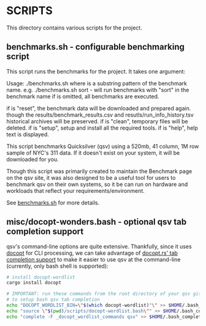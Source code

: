 # SCRIPTS

This directory contains various scripts for the project.

## benchmarks.sh - configurable benchmarking script
This script runs the benchmarks for the project. It takes one argument:

Usage: ./benchmarks.sh <argument>
  where <argument> is a substring pattern of the benchmark name.
  e.g. ./benchmarks.sh sort - will run benchmarks with "sort" in the benchmark name
  if <argument> is omitted, all benchmarks are executed.

  if <argument> is "reset", the benchmark data will be downloaded and prepared again.
   though the results/benchmark_results.csv and resutls/run_info_history.tsv historical
   archives will be preserved.
  if <argument> is "clean", temporary files will be deleted.
  if <argument> is "setup", setup and install all the required tools.
  if <argument> is "help", help text is displayed.

This script benchmarks Quicksilver (qsv) using a 520mb, 41 column, 1M row sample of
NYC's 311 data. If it doesn't exist on your system, it will be downloaded for you.

Though this script was primarily created to maintain the Benchmark page on the qsv site,
it was also designed to be a useful tool for users to benchmark qsv on their own systems,
so it be can run on hardware and workloads that reflect your requirements/environment.

See [benchmarks.sh](benchmarks.sh) for more details.

## misc/docopt-wonders.bash - optional qsv tab completion support
qsv's command-line options are quite extensive. Thankfully, since it uses [docopt](http://docopt.org/) for CLI processing,
we can take advantage of [docopt.rs' tab completion support](https://github.com/docopt/docopt.rs#tab-completion-support) to make it
easier to use qsv at the command-line (currently, only bash shell is supported):

```bash
# install docopt-wordlist
cargo install docopt

# IMPORTANT: run these commands from the root directory of your qsv git repository
# to setup bash qsv tab completion
echo "DOCOPT_WORDLIST_BIN=\"$(which docopt-wordlist)"\" >> $HOME/.bash_completion
echo "source \"$(pwd)/scripts/docopt-wordlist.bash\"" >> $HOME/.bash_completion
echo "complete -F _docopt_wordlist_commands qsv" >> $HOME/.bash_completion
```
